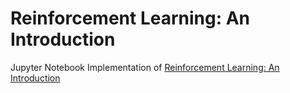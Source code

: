 # Reinforcement Learning: An Introduction
 Jupyter Notebook Implementation of [Reinforcement Learning: An Introduction](http://incompleteideas.net/book/the-book-2nd.html)
